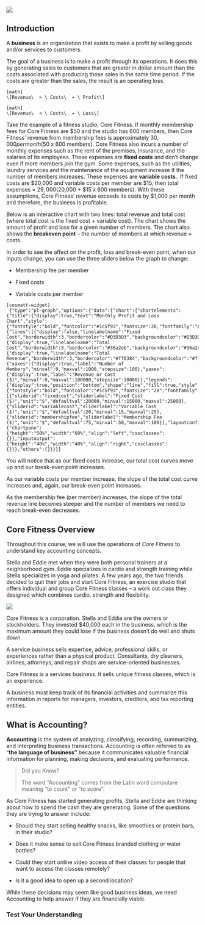 ##### ![](./Chapter_1_Introduction_to_business_and_accounting_concepts/documents/resources/1.1_learningObj.svg)

## Introduction

A **business** is an organization that exists to make a profit by selling goods and/or services to customers.

The goal of a business is to make a profit through its operations. It does this by generating sales to customers that are greater in dollar amount than the costs associated with producing those sales in the same time period. If the costs are greater than the sales, the result is an operating loss.


```
[math]
\[Revenue\  > \ Costs\  = \ Profit\]
```


```
[math]
\[Revenue\  < \ Costs\  = \ Loss\]
```

Take the example of a fitness studio, Core Fitness. If monthly membership fees for Core Fitness are $50 and the studio has 600 members, then Core Fitness’ revenue from membership fees is approximately $30,000 per month ($50 x 600 members). Core Fitness also incurs a number of monthly expenses such as the rent of the premises, insurance, and the salaries of its employees. These expenses are **fixed costs** and don’t change even if more members join the gym. Some expenses, such as the utilities, laundry services and the maintenance of the equipment increase if the number of members increases. These expenses are **variable costs**.. If fixed costs are $20,000 and variable costs per member are $15, then total expenses = $29,000 ($20,000 + $15 x 600 members). With these assumptions, Core Fitness’ revenue exceeds its costs by $1,000 per month and therefore, the business is profitable.

Below is an interactive chart with two lines: total revenue and total cost (where total cost is the fixed cost + variable cost). The chart shows the amount of profit and loss for a given number of members. The chart also shows the **breakeven point** – the number of members at which revenue = costs.

In order to see the affect on the profit, loss and break-even point, when our inputs change, you can use the three sliders below the graph to change:

  - Membership fee per member

  - Fixed costs

  - Variable costs per member

```
[cosmatt-widget]
 {"type":"pl-graph","options":{"data":{"chart":{"chartelements":{"title":{"display":true,"text":"Monthly Profit and Loss Chart","style":{"fontstyle":"bold","fontcolor":"#1c5f93","fontsize":20,"fontfamily":"Arial","padding":5,"backgroundcolor":"#993333"}},"chartlinestyles":{"lines":[{"display":false,"linelabelname":"Fixed Cost","borderwidth":3,"bordercolor":"#D3D3D3","backgroundcolor":"#D3D3D3","fill":false},{"display":true,"linelabelname":"Total Cost","borderwidth":3,"bordercolor":"#36a2eb","backgroundcolor":"#36a2eb","fill":false},{"display":true,"linelabelname":"Total Revenue","borderwidth":3,"bordercolor":"#ff6384","backgroundcolor":"#ff6384","fill":false}]},"axes":{"xaxes":{"display":true,"label":"Number of Members","minval":0,"maxval":1000,"stepsize":100},"yaxes":{"display":true,"label":"Revenue or Cost ($)","minval":0,"maxval":100000,"stepsize":10000}},"legends":{"display":true,"position":"bottom","shape":"line","fill":true,"style":{"fontstyle":"bold","fontcolor":"#1c5f93","fontsize":"20","fontfamily":"Arial","padding":5,"backgroundcolor":"#993333"}}},"slidervalues":[{"sliderid":"fixedcost","sliderlabel":"Fixed Cost ($)","unit":"$","defaultval":20000,"minval":15000,"maxval":25000},{"sliderid":"variablecost","sliderlabel":"Variable Cost ($)","unit":"$","defaultval":20,"minval":15,"maxval":25},{"sliderid":"membershipfee","sliderlabel":"Membership Fee ($)","unit":"$","defaultval":75,"minval":50,"maxval":100}],"layoutconfigurations":{"chartpane":{"height":"60%","width":"60%","align":"left","cssclasses":{}},"inputoutput":{"height":"40%","width":"40%","align":"right","cssclasses":{}}},"others":{}}}}} 
```

You will notice that as our fixed costs increase, our total cost curves move up and our break-even point increases.

As our variable costs per member increase, the slope of the total cost curve increases and, again, our break-even point increases.

As the membership fee (per member) increases, the slope of the total revenue line becomes steeper and the number of members we need to reach break-even decreases.

## Core Fitness Overview

Throughout this course, we will use the operations of *Core Fitness* to understand key accounting concepts.

Stella and Eddie met when they were both personal trainers at a neighborhood gym. Eddie specializes in cardio and strength training while Stella specializes in yoga and pilates. A few years ago, the two friends decided to quit their jobs and start Core Fitness, an exercise studio that offers individual and group Core Fitness classes – a work out class they designed which combines cardio, strength and flexibility.

![](./Chapter_1_Introduction_to_business_and_accounting_concepts/media/01_BusinessConcepts/image4.png)

Core Fitness is a corporation. Stella and Eddie are the owners or stockholders. They invested $40,000 each in the business, which is the maximum amount they could lose if the business doesn’t do well and shuts down.

A service business sells expertise, advice, professional skills, or experiences rather than a physical product. Consultants, dry cleaners, airlines, attorneys, and repair shops are service-oriented businesses.

Core Fitness is a services business. It sells unique fitness classes, which is an experience.

A business must keep track of its financial activities and summarize this information in reports for managers, investors, creditors, and tax reporting entities.

## What is Accounting?

**Accounting** is the system of analyzing, classifying, recording, summarizing, and interpreting business transactions. Accounting is often referred to as “**the language of business”** because it communicates valuable financial information for planning, making decisions, and evaluating performance.

> Did you Know?
> 
> The word “Accounting” comes from the Latin word computare meaning “to count” or “to score”.

As Core Fitness has started generating profits, Stella and Eddie are thinking about how to spend the cash they are generating. Some of the questions they are trying to answer include:

  - Should they start selling healthy snacks, like smoothies or protein bars, in their studio?

  - Does it make sense to sell Core Fitness branded clothing or water bottles?

  - Could they start online video access of their classes for people that want to access the classes remotely?

  - Is it a good idea to open up a second location?

While these decisions may seem like good business ideas, we need Accounting to help answer if they are financially viable.

### Test Your Understanding 

